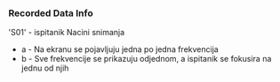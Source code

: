### Recorded Data Info

'S01' - ispitanik
Nacini snimanja
* a - Na ekranu se pojavljuju jedna po jedna frekvencija
* b - Sve frekvencije se prikazuju odjednom, a ispitanik se fokusira na jednu od njih
